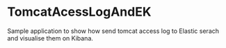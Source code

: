 # TomcatAcessLogAndEK

Sample application to show how send tomcat access log to Elastic serach and visualise 
them on Kibana.
